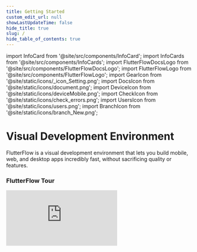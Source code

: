 ```yaml
---
title: Getting Started
custom_edit_url: null
showLastUpdateTime: false
hide_title: true
slug: /
hide_table_of_contents: true
---
```


import InfoCard from '@site/src/components/InfoCard';
import InfoCards from '@site/src/components/InfoCards';
import FlutterFlowDocsLogo from '@site/src/components/FlutterFlowDocsLogo';
import FlutterFlowLogo from '@site/src/components/FlutterFlowLogo';
import GearIcon from '@site/static/icons/_icon_Setting.png';
import DocsIcon from '@site/static/icons/document.png';
import DeviceIcon from '@site/static/icons/deviceMobile.png';
import CheckIcon from '@site/static/icons/check_errors.png';
import UsersIcon from '@site/static/icons/users.png';
import BranchIcon from '@site/static/icons/branch_New.png';



<FlutterFlowLogo></FlutterFlowLogo>

# Visual Development Environment
FlutterFlow is a visual development environment that lets you build mobile, web, and desktop apps incredibly fast, without sacrificing quality or features. 

<InfoCards>
    <InfoCard title="Before You Begin" description="Ensure you meet system requirements and grasp technical concepts for smooth building in FlutterFlow." pagePath="/intro/before-you-begin/setting-up-flutterflow" />
    <InfoCard   title="Explore FlutterFlow" description="Dive into the building blocks of the platform: projects, widgets, functions and more." pagePath="/resources"/>
    <InfoCard   title="Start Building" description="Jump right into a quick start on how to build a simple app." pagePath="/quickstart"/>
    <InfoCard title="Marketplace Guides" description="Comprehensive guides on creating, buying, and submitting items on the Marketplace." pagePath="/marketplace" />
    <InfoCard   title="Community Forum" description="Join discussions, ask questions, and share insights with the FlutterFlow community." pagePath="https://community.flutterflow.io"/>
    <InfoCard  title="What's New in FlutterFlow" description="Updates, features, and the latest enhancements in FlutterFlow." pagePath="https://community.flutterflow.io/c/whats-new-in-flutterflow"/>
</InfoCards>

<p></p>

### FlutterFlow Tour

<div class="video-container"><iframe src="https://www.youtube.com/embed/GpXjU-ieAKU?si=moIEUUGry24CdSJN" title="YouTube video player" frameborder="0" allow="accelerometer; autoplay; clipboard-write; encrypted-media; gyroscope; picture-in-picture; web-share" referrerpolicy="strict-origin-when-cross-origin" allowfullscreen></iframe></div>